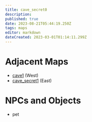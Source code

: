 ```yaml
---
title: cave_secret0
description: 
published: true
date: 2023-08-21T05:44:19.250Z
tags: maps
editor: markdown
dateCreated: 2023-03-01T01:14:11.299Z
---
```


# Adjacent Maps
 * [cave1](/maps/cave1) (West)
 * [cave_secret1](/maps/cave_secret1) (East)

# NPCs and Objects
 * pet
